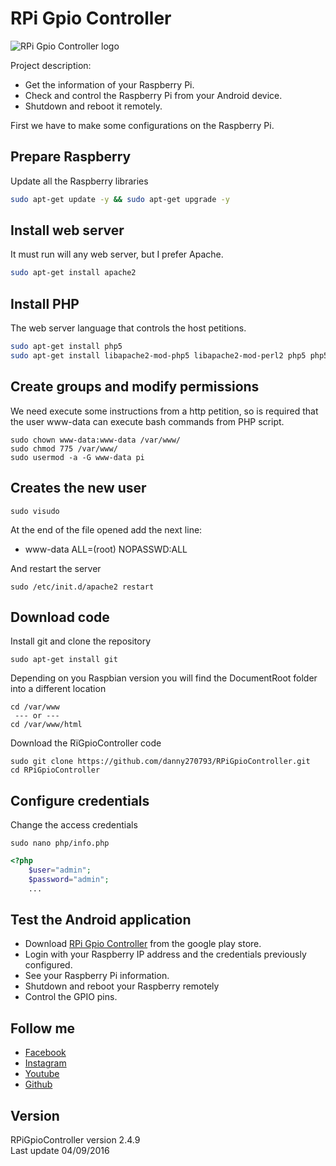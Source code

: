 # RPi Gpio Controller
![RPi Gpio Controller logo](https://github.com/danny270793/RPiGpioController/blob/master/images/RPiGpioController.png)

Project description:

 * Get the information of your Raspberry Pi.
 * Check and control the Raspberry Pi from your Android device.
 * Shutdown and reboot it remotely.

First we have to make some configurations on the Raspberry Pi.

## Prepare Raspberry
Update all the Raspberry libraries
```bash
sudo apt-get update -y && sudo apt-get upgrade -y
```

## Install web server
It must run will any web server, but I prefer Apache.
```bash
sudo apt-get install apache2
```

## Install PHP
The web server language that controls the host petitions.
```bash
sudo apt-get install php5
sudo apt-get install libapache2-mod-php5 libapache2-mod-perl2 php5 php5-cli php5-common php5-curl php5-dev php5-gd php5-imap php5-ldap php5-mhash php5-mysql php5-odbc
```

## Create groups and modify permissions
We need execute some instructions from a http petition, so is required that the user www-data can execute bash commands from PHP script.
```
sudo chown www-data:www-data /var/www/
sudo chmod 775 /var/www/
sudo usermod -a -G www-data pi
```

## Creates the new user
```
sudo visudo
```
At the end of the file opened add the next line:
* www-data ALL=(root) NOPASSWD:ALL

And restart the server
```
sudo /etc/init.d/apache2 restart
```

## Download code
Install git and clone the repository
```
sudo apt-get install git
```
Depending on you Raspbian version you will find the DocumentRoot folder into a different location<br>
```
cd /var/www
 --- or ---
cd /var/www/html
```
Download the RïGpioController code
```
sudo git clone https://github.com/danny270793/RPiGpioController.git
cd RPiGpioController
```

## Configure credentials
Change the access credentials
```
sudo nano php/info.php
```
```php
<?php
	$user="admin";
	$password="admin";
    ...
```
## Test the Android application
* Download [RPi Gpio Controller](https://play.google.com/store/apps/details?id=com.danny270793.rpigpiocontroller2) from the google play store.
* Login with your Raspberry IP address and the credentials previously configured.
* See your Raspberry Pi information.
* Shutdown and reboot your Raspberry remotely
* Control the GPIO pins.

## Follow me
* [Facebook](https://www.facebook.com/danny.vaca.9655)
* [Instagram](https://www.instagram.com/danny27071993/)
* [Youtube](https://www.youtube.com/channel/UC5MAQWU2s2VESTXaUo-ysgg)
* [Github](https://github.com/danny270793/)

## Version
RPiGpioController version 2.4.9<br> 
Last update 04/09/2016 

